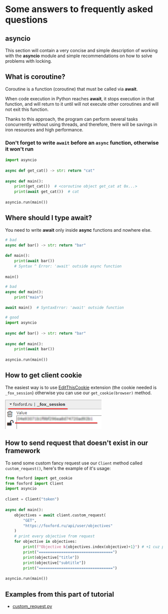 # Some answers to frequently asked questions

## asyncio

This section will contain a very concise and simple description of working with the **asyncio** module and simple recommendations on how to solve problems with locking.

## What is coroutine?

Coroutine is a function (coroutine) that must be called via **await**.

When code execution in Python reaches **await**, it stops execution in that function, and will return to it until will not execute other coroutines and will not exit this function.

Thanks to this approach, the program can perform several tasks concurrently without using threads,
and therefore, there will be savings in iron resources and high performance.

### Don't forget to write `await` before an `async` function, otherwise it won't run

```python
import asyncio

async def get_cat() -> str: return "cat"

async def main():
    print(get_cat())  # <coroutine object get_cat at 0x...>
    print(await get_cat())  # cat

asyncio.run(main())
```

## Where should I type await?

You need to write **await** only inside **async** functions and nowhere else.

```python
# bad
async def bar() -> str: return "bar"

def main():
    print(await bar()) 
    # Syntax ^ Error: 'await' outside async function

main()
```

```python
# bad
async def main():
    print("main")

await main()  # SyntaxError: 'await' outside function
```

```python
# good
import asyncio

async def bar() -> str: return "bar"

async def main():
    print(await bar())

asyncio.run(main())
```

## How to get client cookie

The easiest way is to use [EditThisCookie](https://chrome.google.com/webstore/detail/editthiscookie/fngmhnnpilhplaeedifhccceomclgfbg) extension (the cookie needed is `_fox_session`) otherwise you can use our `get_cookie(browser)` method.

![where is cookie](assets/howto-cookie.png "where is cookie")

## How to send request that doesn't exist in our framework

To send some custom fancy request use our `Client` method called `custom_request()`, here's the example of it's usage:

```python
from foxford import get_cookie
from foxford import Client
import asyncio

client = Client("token")

async def main():
    objectives = await client.custom_request(
        "GET", 
        "https://foxford.ru/api/user/objectives"
    )
    # print every objective from request
    for objective in objectives:
        print(f"Objective №{objectives.index(objective)+1}") # +1 cuz python lmao
        print("=================================")
        print(objective["title"])
        print(objective["subtitle"])
        print("=================================")

asyncio.run(main())
```
## Examples from this part of tutorial

* [custom_request.py](https://github.com/FrostX-Official/foxford/blob/main/examples/custom_request.py)
